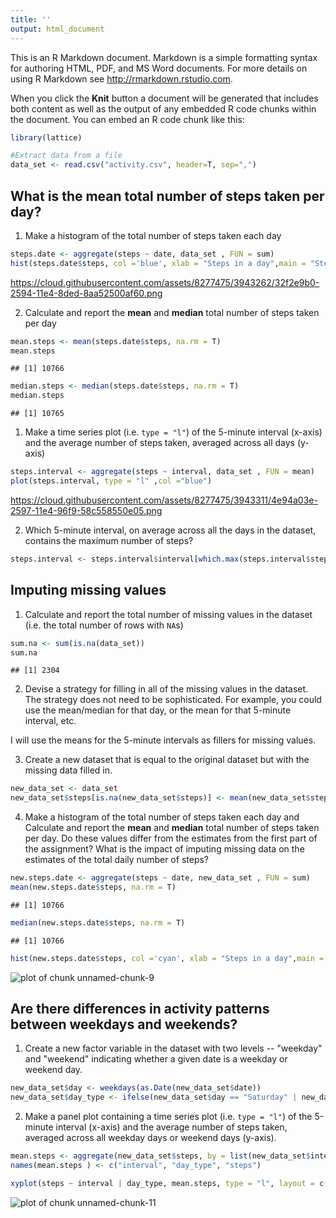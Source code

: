 ```yaml
---
title: ''
output: html_document
---
```


This is an R Markdown document. Markdown is a simple formatting syntax for authoring HTML, PDF, and MS Word documents. For more details on using R Markdown see <http://rmarkdown.rstudio.com>.

When you click the **Knit** button a document will be generated that includes both content as well as the output of any embedded R code chunks within the document. You can embed an R code chunk like this:

```r
library(lattice) 
```


```r
#Extract data from a file
data_set <- read.csv("activity.csv", header=T, sep=",")
```

## What is the mean total number of steps taken per day?

1. Make a histogram of the total number of steps taken each day


```r
steps.date <- aggregate(steps ~ date, data_set , FUN = sum)
hist(steps.date$steps, col ='blue', xlab = "Steps in a day",main = "Steps taken for given day",breaks = 20)
```

https://cloud.githubusercontent.com/assets/8277475/3943262/32f2e9b0-2594-11e4-8ded-8aa52500af60.png

2. Calculate and report the **mean** and **median** total number of
   steps taken per day


```r
mean.steps <- mean(steps.date$steps, na.rm = T)
mean.steps
```

```
## [1] 10766
```

```r
median.steps <- median(steps.date$steps, na.rm = T)
median.steps
```

```
## [1] 10765
```

1. Make a time series plot (i.e. `type = "l"`) of the 5-minute
   interval (x-axis) and the average number of steps taken, averaged
   across all days (y-axis)


```r
steps.interval <- aggregate(steps ~ interval, data_set , FUN = mean)
plot(steps.interval, type = "l" ,col ="blue")
```

https://cloud.githubusercontent.com/assets/8277475/3943311/4e94a03e-2597-11e4-96f9-58c558550e05.png

2. Which 5-minute interval, on average across all the days in the
   dataset, contains the maximum number of steps?


```r
steps.interval <- steps.interval$interval[which.max(steps.interval$steps)]
```

## Imputing missing values

1. Calculate and report the total number of missing values in the
   dataset (i.e. the total number of rows with `NA`s)


```r
sum.na <- sum(is.na(data_set))
sum.na
```

```
## [1] 2304
```

2. Devise a strategy for filling in all of the missing values in the
   dataset. The strategy does not need to be sophisticated. For
   example, you could use the mean/median for that day, or the mean
   for that 5-minute interval, etc.

I will use the means for the 5-minute intervals as fillers for missing
values.

3. Create a new dataset that is equal to the original dataset but with
   the missing data filled in.


```r
new_data_set <- data_set
new_data_set$steps[is.na(new_data_set$steps)] <- mean(new_data_set$steps, na.rm = T)
```

4. Make a histogram of the total number of steps taken each day and
   Calculate and report the **mean** and **median** total number of
   steps taken per day. Do these values differ from the estimates from
   the first part of the assignment? What is the impact of imputing
   missing data on the estimates of the total daily number of steps?


```r
new.steps.date <- aggregate(steps ~ date, new_data_set , FUN = sum)
mean(new.steps.date$steps, na.rm = T)
```

```
## [1] 10766
```

```r
median(new.steps.date$steps, na.rm = T)
```

```
## [1] 10766
```

```r
hist(new.steps.date$steps, col ='cyan', xlab = "Steps in a day",main = "Steps taken for given day",breaks = 20)
```

![plot of chunk unnamed-chunk-9](figure/unnamed-chunk-9.png) 

## Are there differences in activity patterns between weekdays and weekends?

1. Create a new factor variable in the dataset with two levels --
   "weekday" and "weekend" indicating whether a given date is a
   weekday or weekend day.


```r
new_data_set$day <- weekdays(as.Date(new_data_set$date))
new_data_set$day_type <- ifelse(new_data_set$day == "Saturday" | new_data_set$day == "Sunday", "Weekend", "Weekday")
```

2. Make a panel plot containing a time series plot (i.e. `type = "l"`)
   of the 5-minute interval (x-axis) and the average number of steps
   taken, averaged across all weekday days or weekend days
   (y-axis).


```r
mean.steps <- aggregate(new_data_set$steps, by = list(new_data_set$interval, new_data_set$day_type), mean)
names(mean.steps ) <- c("interval", "day_type", "steps")

xyplot(steps ~ interval | day_type, mean.steps, type = "l", layout = c(1, 2), xlab = "Interval", ylab = "Number of steps")
```

![plot of chunk unnamed-chunk-11](figure/unnamed-chunk-11.png) 



